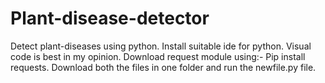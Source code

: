 # Plant-disease-detector
Detect plant-diseases using python. 
Install suitable ide for python. 
Visual code is best in my opinion. 
Download request module using:-
Pip install requests. 
Download both the files in one folder and run the newfile.py file. 
